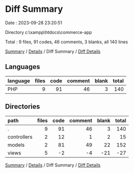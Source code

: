 # Diff Summary

Date : 2023-09-28 23:20:51

Directory c:\\xampp\\htdocs\\commerce-app

Total : 9 files,  91 codes, 46 comments, 3 blanks, all 140 lines

[Summary](results.md) / [Details](details.md) / Diff Summary / [Diff Details](diff-details.md)

## Languages
| language | files | code | comment | blank | total |
| :--- | ---: | ---: | ---: | ---: | ---: |
| PHP | 9 | 91 | 46 | 3 | 140 |

## Directories
| path | files | code | comment | blank | total |
| :--- | ---: | ---: | ---: | ---: | ---: |
| . | 9 | 91 | 46 | 3 | 140 |
| controllers | 2 | 12 | 1 | 2 | 15 |
| models | 2 | 81 | 49 | 22 | 152 |
| views | 5 | -2 | -4 | -21 | -27 |

[Summary](results.md) / [Details](details.md) / Diff Summary / [Diff Details](diff-details.md)